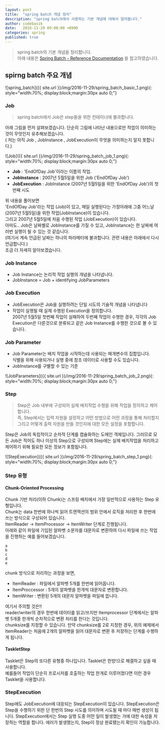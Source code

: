 ```yaml
---
layout: post
title:  "spring batch 개념 정리"
description: "spring batch에서 사용하는 기본 개념에 대해서 알아봅니다."
author: codebasik
date:   2016-11-29 09:00:00 +0900
categories: spring
published: true
---
```


> spring batch의 기본 개념을 정리합니다.<br/>
  아래 내용은 [Spring Batch - Reference Documentation](http://docs.spring.io/spring-batch/trunk/reference/html/index.html) 을 참고하였습니다.  

## spirng batch 주요 개념

![spring_batch]({{ site.url }}/img/2016-11-29/spring_batch_basic_1.png){: style="width:70%; display:block;margin:30px auto 0;"}

### Job
> spring batch에서 Job은 step들을 위한 컨테이너에 불과합니다.
 
아래 그림을 먼저 살펴보겠습니다. 단순히 그림에 나타난 내용으로만 작업이 의미하는 것이 무엇인지 유추해보겠습니다.<br/>
( 저는 아직 Job , JobInstance , JobExecution이 무엇을 의미하는지 알지 못합니다.)

![Job]({{ site.url }}/img/2016-11-29/spring_batch_job_1.png){: style="width:70%; display:block;margin:30px auto 0;"}
 
 * <b>Job</b> : 'EndOfDay Job'이라는 이름의 작업.<br/>
 * <b>JobInstance</b> : 2007년 5월5일을 위한 Job ('EndOfDay Job') 
 * <b>JobExecution</b> : JobInstance (2007년 5월5일을 위한 'EndOfDay Job')의 첫 번째 시도
 
위 내용을 풀어보면<br/>
'EndOfDay Job'라는 작업 (Job)이 있고, 매일 실행된다는 가정아래에 그중 어느날 (2007년 5월5일)을 위한 작업(JobInstance)이 있습니다.<br/>
그리고 2007년 5월5일에 처음 수행된 작업 (JobExecution)이 있습니다.<br/>
아마도.. Job은 날짜별로 JobInstance를 가질 수 있고, JobInstance는 한 날짜에 여러번 실행이 될 수 있는 것 같습니다.<br/>
(여기서 계속 언급된 날짜는 하나의 파라메터에 불과합니다. 관련 내용은 아래에서 다시 언급합니다.) <br/>
조금 더 자세히 알아보겠습니다.

### Job Instance

 * Job Instance는 논리적 작업 실행의 개념을 나타냅니다. 
 * JobInstance = Job + identifying JobParameters
  
### Job Execution

 * JobExecution은 Job을 실행하려는 단일 시도의 기술적 개념을 나타냅니다
 * 작업이 실행될 때 실제 수행된 Execution을 정의합니다.<br/> 2007년 5월5일 첫번째 작업이 실패하여 두번째 작업이 수행한 경우, 각각의 Job Execution은 다른것으로 분류되고 같은 Job Instance를 수행한 것으로 볼 수 있습니다.
   
### Job Parameter

 * Job Parameter는 배치 작업을 시작하는데 사용되는 매개변수의 집합입니다.<br/>
   식별을 위해 사용되거나 실행 중에 참조 데이터로 사용할 수도 있습니다.
 * JobInstance를 구별할 수 있는 기준

![JobParameters]({{ site.url }}/img/2016-11-29/spring_batch_job_2.png){: style="width:70%; display:block;margin:30px auto 0;"}  

### Step
> Step은 Job 내부에 구성되어 실제 배치작업 수행을 위해 작업을 정의하고 제어합니다.<br/> 
  즉, Step에서는 입력 자원을 설정하고 어떤 방법으로 어떤 과정을 통해 처리할지 그리고 어떻게 출력 자원을 만들 것인지에 대한 모든 설정을 포함합니다.
  
Step은 Job의 독립적이고 순차적 단계를 캡슐화하는 도메인 객체입니다. 그러므로 모든 Job은 적어도 하나 이상의 Step으로 구성되며 Step에는 실제 배치작업을 처리하고 제어하기 위해 필요한 모든 정보가 포함됩니다. 

![StepExecution]({{ site.url }}/img/2016-11-29/spring_batch_step_1.png){: style="width:70%; display:block;margin:30px auto 0;"}

### Step 유형
#### Chunk-Oriented Processing
Chunk 기반 처리(이하 Chunk)는 스프링 배치에서 가장 일반적으로 사용하는 Step 유형입니다.<br/>
Chunk는 data 한번에 하나씩 읽어 트랜잭션의 범위 안에서 로직을 처리한 후 한번에 쓰는 방식으로 구성되어 있습니다.<br/>
ItemReader -> ItemProcessor -> ItemWriter 단계로 진행됩니다.<br/>
아래와 같이 파일에 기입된 알파벳 소문자를 대문자로 변환하여 다시 파일에 쓰는 작업을 진행하는 예를 들어보겠습니다.

```
a
b
c
d
e
```
chunk 방식으로 처리하는 과정을 보면,<br/>

 * ItemReader : 파일에서 알파벳 5개를 한번에 읽어옵니다.
 * ItemProccessor : 5개의 알파벳을 한개씩 대문자로 변환합니다.
 * ItemWriter : 변환된 5개의 대문자 알파벳을 파일에 씁니다.
 
 여기서 주의할 것은!!<br/>
 reader/writer의 경우 한번에 데이터를 읽고/쓰지만 Itemprocessor 단계에서는 알파벳 5개중 한개씩 순차적으로 변환 처리를 한다는 것입니다.<br/>
 chunksize를 지정할 수 있습니다. 만약 chunksize를 2로 지정한 경우, 위의 예제에서 ItemReader는 처음에 2개의 알파벳을 읽어 대문자로 변환 후 저장하는 단계를 수행하게 됩니다. 

#### TaskletStep
Tasklet은 Step의 또다른 유형중 하나입니다. Tasklet은 한방!으로 해결하고 싶을 때 사용합니다.<br/>
예를들어 작업이 단순히 프로시저를 호출하는 작업 한개로 이루어졌다면 이런 경우 Tasklet을 사용합니다.

### StepExecution
Step에도 JobExecution에 대응되는 StepExecution이 있습니다.
StepExecution은 Step을 수행하기 위한 단 한번의 Step 시도를 의미하며 시도될 때 마다 매번 생성이 됩니다.
StepExecution에서는 Step 실행 도중 어떤 일이 발생했는 가에 대한 속성을 저장하는 역할을 합니다. 에러가 발생했는지, Step이 정상 완료됐는지 확인이 가능합니다.
